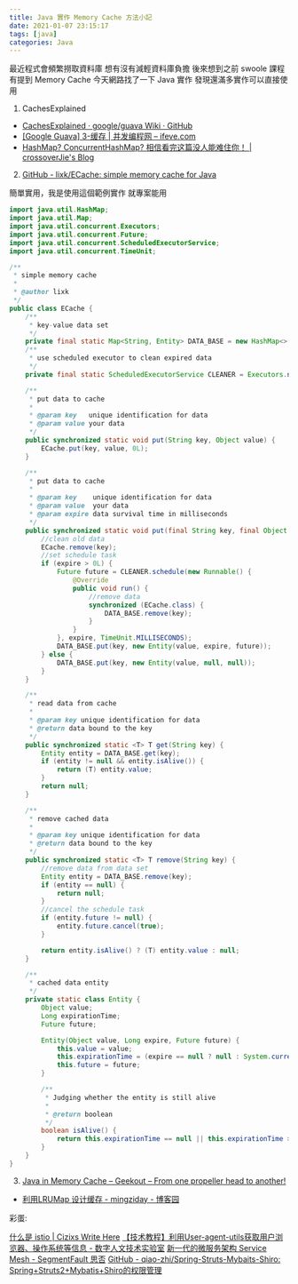 ```yaml
---
title: Java 實作 Memory Cache 方法小記
date: 2021-01-07 23:15:17
tags: [java]
categories: Java
---
```


最近程式會頻繁撈取資料庫
想有沒有減輕資料庫負擔
後來想到之前 swoole 課程有提到 Memory Cache
今天網路找了一下 Java 實作
發現還滿多實作可以直接使用

<!--more-->

1. CachesExplained

- [CachesExplained · google/guava Wiki · GitHub](https://github.com/google/guava/wiki/CachesExplained)
- [[Google Guava] 3-缓存 | 并发编程网 – ifeve.com](http://ifeve.com/google-guava-cachesexplained/)
- [HashMap? ConcurrentHashMap? 相信看完这篇没人能难住你！ | crossoverJie's Blog](https://crossoverjie.top/2018/07/23/java-senior/ConcurrentHashMap/)

2. [GitHub - lixk/ECache: simple memory cache for Java](https://github.com/lixk/ECache)

簡單實用，我是使用這個範例實作
就專案能用

```java
import java.util.HashMap;
import java.util.Map;
import java.util.concurrent.Executors;
import java.util.concurrent.Future;
import java.util.concurrent.ScheduledExecutorService;
import java.util.concurrent.TimeUnit;

/**
 * simple memory cache
 *
 * @author lixk
 */
public class ECache {
	/**
	 * key-value data set
	 */
	private final static Map<String, Entity> DATA_BASE = new HashMap<>();
	/**
	 * use scheduled executor to clean expired data
	 */
	private final static ScheduledExecutorService CLEANER = Executors.newSingleThreadScheduledExecutor();

	/**
	 * put data to cache
	 *
	 * @param key   unique identification for data
	 * @param value your data
	 */
	public synchronized static void put(String key, Object value) {
		ECache.put(key, value, 0L);
	}

	/**
	 * put data to cache
	 *
	 * @param key    unique identification for data
	 * @param value  your data
	 * @param expire data survival time in milliseconds
	 */
	public synchronized static void put(final String key, final Object value, final long expire) {
		//clean old data
		ECache.remove(key);
		//set schedule task
		if (expire > 0L) {
			Future future = CLEANER.schedule(new Runnable() {
				@Override
				public void run() {
					//remove data
					synchronized (ECache.class) {
						DATA_BASE.remove(key);
					}
				}
			}, expire, TimeUnit.MILLISECONDS);
			DATA_BASE.put(key, new Entity(value, expire, future));
		} else {
			DATA_BASE.put(key, new Entity(value, null, null));
		}
	}

	/**
	 * read data from cache
	 *
	 * @param key unique identification for data
	 * @return data bound to the key
	 */
	public synchronized static <T> T get(String key) {
		Entity entity = DATA_BASE.get(key);
		if (entity != null && entity.isAlive()) {
			return (T) entity.value;
		}
		return null;
	}

	/**
	 * remove cached data
	 *
	 * @param key unique identification for data
	 * @return data bound to the key
	 */
	public synchronized static <T> T remove(String key) {
		//remove data from data set
		Entity entity = DATA_BASE.remove(key);
		if (entity == null) {
			return null;
		}
		//cancel the schedule task
		if (entity.future != null) {
			entity.future.cancel(true);
		}

		return entity.isAlive() ? (T) entity.value : null;
	}

	/**
	 * cached data entity
	 */
	private static class Entity {
		Object value;
		Long expirationTime;
		Future future;

		Entity(Object value, Long expire, Future future) {
			this.value = value;
			this.expirationTime = (expire == null ? null : System.currentTimeMillis() + expire);
			this.future = future;
		}

		/**
		 * Judging whether the entity is still alive
		 *
		 * @return boolean
		 */
		boolean isAlive() {
			return this.expirationTime == null || this.expirationTime >= System.currentTimeMillis();
		}
	}
}


```

3. [Java in Memory Cache – Geekout – From one propeller head to another!](http://hulen.com/java-in-memory-cache/)

- [利用LRUMap 设计缓存 - mingziday - 博客园](https://www.cnblogs.com/mingziday/p/4910004.html)


彩蛋:

[什么是 istio | Cizixs Write Here](https://cizixs.com/2018/08/26/what-is-istio/)
[【技术教程】利用User-agent-utils获取用户浏览器、操作系统等信息 - 数字人文技术实验室](http://lab1.liulichao.com/2016/08/15/user-agent-utils.html)
[新一代的微服务架构 Service Mesh - SegmentFault 思否](https://segmentfault.com/a/1190000023011928)
[GitHub - qiao-zhi/Spring-Struts-Mybaits-Shiro: Spring+Struts2+Mybatis+Shiro的权限管理](https://github.com/qiao-zhi/Spring-Struts-Mybaits-Shiro)